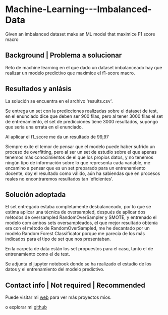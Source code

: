 # Machine-Learning---Imbalanced-Data

Given an imbalanced dataset make an ML model that maximice F1 score macro

## Background | Problema a solucionar

Reto de machine learning en el que dado un dataset imbalanceado hay que realizar un modelo predictivo que maximice el f1-score macro.

## Resultados y anlásis 

La solución se encuentra en el archivo 'results.csv'.

Se entrega un set con la predicciones realizadas sobre el dataset de test, en el enunciado dice que deben ser 900 filas, pero al tener 3000 filas el set de entrenamiento, el set de predicciones tiene 3000 resultados, supongo que sería una errata en el enunciado.

Al aplicar el f1_score me da un resultado de 99,97

Siempre exite el temor de pensar que el modelo puede haber sufrido un proceso de overfitting, pero al ser un set de estudio sobre el que apenas tenemos más conocimientos de el que los propios datos, y no tenemos ningún tipo de información sobre lo que representa cada variable, me encamino a pensar que es un set preparado para un entrenamiento docente, doy el resultado como válido, aún ha sabiendas que en procesos reales no encontraremos resultados tan 'eficientes'.


## Solución adoptada

El set entregado estaba completamente desbalanceado, por lo que se estima aplicar una técnica de oversampled, después de aplicar dos métodos de oversampled RandomOverSampler y SMOTE, y entrenado el modelo com ambos sets oversampleados, el que mejor resultado obtenía era con el método de RandomOverSampled, me he decantado por un modelo Random Forest Classificator porque me parecía de los más indicados para el tipo de set que nos presentaban.

En la carpeta de data están los set propuestos para el caso, tanto el de entrenamiento como el de test.

Se adjunta el jupyter notebook donde se ha realizado el estudio de los datos y el entrenamiento del modelo predictivo.


## Contact info | Not required | Recommended

Puede visitar mi [web](https://enriquerevueltagarcia.com) para ver más proyectos mios.

o explorar mi [github](https://github.com/Gobuub)

